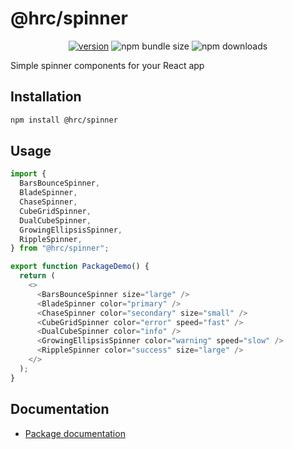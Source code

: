 # @hrc/spinner

<!-- markdownlint-disable MD033 -->
<div align="center">

[![version](https://img.shields.io/npm/v/%40hrc%2Fspinner)](https://www.npmjs.com/package/@hrc/spinner)
![npm bundle size](https://img.shields.io/bundlephobia/minzip/%40hrc%2Fspinner)
![npm downloads](https://img.shields.io/npm/dm/%40hrc%2Fspinner)

</div>

Simple spinner components for your React app

## Installation

```bash
npm install @hrc/spinner
```

## Usage

```js
import {
  BarsBounceSpinner,
  BladeSpinner,
  ChaseSpinner,
  CubeGridSpinner,
  DualCubeSpinner,
  GrowingEllipsisSpinner,
  RippleSpinner,
} from "@hrc/spinner";

export function PackageDemo() {
  return (
    <>
      <BarsBounceSpinner size="large" />
      <BladeSpinner color="primary" />
      <ChaseSpinner color="secondary" size="small" />
      <CubeGridSpinner color="error" speed="fast" />
      <DualCubeSpinner color="info" />
      <GrowingEllipsisSpinner color="warning" speed="slow" />
      <RippleSpinner color="success" size="large" />
    </>
  );
}
```

## Documentation

- [Package documentation](https://hdoc1509.github.io/hrc/packages/spinner/)
